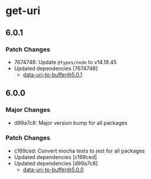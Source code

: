 # get-uri

## 6.0.1

### Patch Changes

- 7674748: Update `@types/node` to v14.18.45
- Updated dependencies [7674748]
  - data-uri-to-buffer@5.0.1

## 6.0.0

### Major Changes

- d99a7c8: Major version bump for all packages

### Patch Changes

- c169ced: Convert mocha tests to jest for all packages
- Updated dependencies [c169ced]
- Updated dependencies [d99a7c8]
  - data-uri-to-buffer@5.0.0
